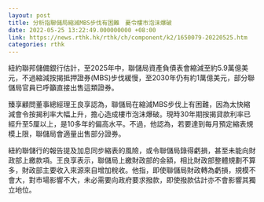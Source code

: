 ```yaml
---
layout: post
title: 分析指聯儲局縮減MBS步伐有困難　憂令樓市泡沫爆破
date: 2022-05-25 13:22:49.000000000 +08:00
link: https://news.rthk.hk/rthk/ch/component/k2/1650079-20220525.htm
categories: rthk
---
```


紐約聯邦儲備銀行估計，至2025年中，聯儲局資產負債表會縮減至約5.9萬億美元，不過縮減按揭抵押證券(MBS)步伐緩慢，至2030年仍有約1萬億美元，部分聯儲局官員已呼籲直接出售這類證券。

臻享顧問董事總經理王良享認為，聯儲局在縮減MBS步伐上有困難，因為太快縮減會令按揭利率大幅上升，擔心造成樓市泡沫爆破。現時30年期按揭貸款利率已經升至5厘以上，是10多年的偏高水平。不過，他認為，若要達到每月預定縮表規模上限，聯儲局會適量出售部分證券。

紐約聯儲行的報告提及加息同步縮表的風險，或令聯儲局錄得虧損，甚至未能向財政部上繳款項。王良享表示，聯儲局上繳財政部的金額，相比財政部整體規劃不算多，財政部主要收入來源來自增加稅收。他指，即使聯儲局財政轉為虧損，規模不會大，對市場影響不大，未必需要向政府要求撥款，即使撥款估計亦不會影響其獨立地位。
